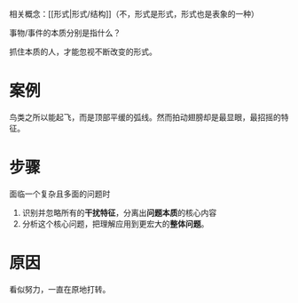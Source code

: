 相关概念：[[形式|形式/结构]]（不，形式是形式，形式也是表象的一种）

事物/事件的本质分别是指什么？

抓住本质的人，才能忽视不断改变的形式。
# 案例
鸟类之所以能起飞，而是顶部平缓的弧线。然而拍动翅膀却是最显眼，最招摇的特征。
# 步骤
面临一个复杂且多面的问题时
1. 识别并忽略所有的**干扰特征**，分离出**问题本质**的核心内容
2. 分析这个核心问题，把理解应用到更宏大的**整体问题**。
# 原因
看似努力，一直在原地打转。
